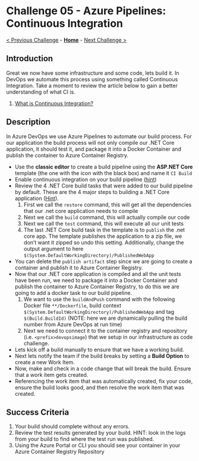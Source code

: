 # Challenge 05 - Azure Pipelines: Continuous Integration

[< Previous Challenge](./Challenge-04.md) - **[Home](../README.md)** - [Next Challenge >](./Challenge-06.md)

## Introduction

Great we now have some infrastructure and some code, lets build it. In DevOps we automate this process using something called Continuous Integration. Take a moment to review the article below to gain a better understanding of what CI is.

1. [What is Continuous Integration?](https://docs.microsoft.com/en-us/azure/devops/learn/what-is-continuous-integration)

## Description

In Azure DevOps we use Azure Pipelines to automate our build process. For our application the build process will not only compile our .NET Core application, it should test it, and package it into a Docker Container and publish the container to Azure Container Registry.

- Use the **classic editor** to create a build pipeline using the **ASP.NET Core** template (the one with the icon with the black box) and name it `CI Build`
- Enable continuous integration on your build pipeline ([hint](https://docs.microsoft.com/en-us/azure/devops/pipelines/get-started-designer?view=azure-devops&tabs=new-nav#enable-continuous-integration-ci))
- Review the 4 .NET Core build tasks that were added to our build pipeline by default. These are the 4 major steps to building a .NET Core application ([Hint](https://docs.microsoft.com/en-us/azure/devops/pipelines/languages/dotnet-core?view=azure-devops&tabs=designer)).
   1. First we call the `restore` command, this will get all the dependencies that our .net core application needs to compile
   2. Next we call the `build` command, this will actually compile our code
   3. Next we call the `test` command, this will execute all our unit tests
   4. The last .NET Core build task in the template is to `publish` the .net core app. The template publishes the application to a zip file, we don’t want it zipped so undo this setting. Additionally, change the output argument to here `$(System.DefaultWorkingDirectory)/PublishedWebApp`
- You can delete the `publish artifact` step since we are going to create a container and publish it to Azure Container Registry.
- Now that our .NET core application is compiled and all the unit tests have been run, we need to package it into a Docker Container and publish the container to Azure Container Registry, to do this we are going to add a docker task to our build pipeline.
   1. We want to use the `buildAndPush` command with the following Docker file `**/Dockerfile`, build context `$(System.DefaultWorkingDirectory)/PublishedWebApp` and tag `$(Build.BuildId)` (NOTE: here we are dynamically pulling the build number from Azure DevOps at run time)
   2. Next we need to connect it to the container registry and repository (i.e. `<prefix>devopsimage`) that we setup in our infrastructure as code challenge.
- Lets kick off a build manually to ensure that we have a working build.
- Next lets notify the team if the build breaks by setting a **Build Option** to create a new Work Item.
- Now, make and check in a code change that will break the build. Ensure that a work item gets created.
- Referencing the work item that was automatically created, fix your code, ensure the build looks good, and then resolve the work item that was created.

## Success Criteria

1. Your build should complete without any errors.
2. Review the test results generated by your build. HINT: look in the logs from your build to find where the test run was published.
3. Using the Azure Portal or CLI you should see your container in your Azure Container Registry Repository
